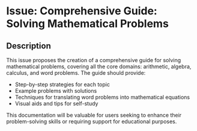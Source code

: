 # Issue: Comprehensive Guide: Solving Mathematical Problems

## Description
This issue proposes the creation of a comprehensive guide for solving mathematical problems, covering all the core domains: arithmetic, algebra, calculus, and word problems. The guide should provide:

- Step-by-step strategies for each topic
- Example problems with solutions
- Techniques for translating word problems into mathematical equations
- Visual aids and tips for self-study

This documentation will be valuable for users seeking to enhance their problem-solving skills or requiring support for educational purposes.